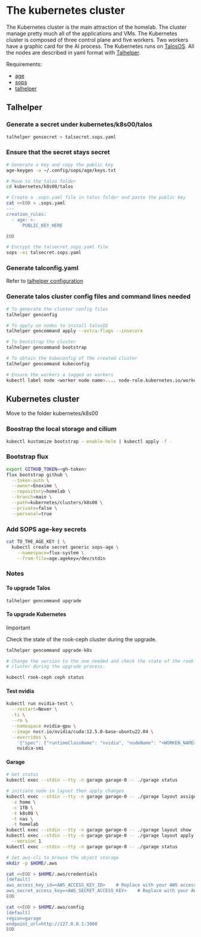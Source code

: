 # The kubernetes cluster

The Kubernetes cluster is the main attraction of the homelab. The cluster manage
pretty much all of the applications and VMs. The Kubernetes cluster is composed
of three control plane and five workers. Two workers have a graphic card for the
AI process. The Kubernetes runs on [TalosOS](https://www.talos.dev/). All the
nodes are described in yaml format with
[Talhelper](https://budimanjojo.github.io/talhelper/latest/).

Requirements:

- [age](https://github.com/FiloSottile/age)
- [sops](https://github.com/getsops/sops)
- [talhelper](https://budimanjojo.github.io/talhelper/latest/)

## Talhelper

### Generate a secret under kubernetes/k8s00/talos

```bash
talhelper gensecret > talsecret.sops.yaml
```

### Ensure that the secret stays secret

```bash
# Generate a key and copy the public key
age-keygen -o ~/.config/sops/age/keys.txt

# Move to the talos folder
cd kubernetes/k8s00/talos

# Create a .sops.yaml file in talos folder and paste the public key
cat <<EOD > .sops.yaml
---
creation_rules:
  - age: >-
      PUBLIC_KEY_HERE

EOD

# Encrypt the talsecret.sops.yaml file
sops -ei talsecret.sops.yaml
```

### Generate talconfig.yaml

Refer to
[talhelper configuration](https://budimanjojo.github.io/talhelper/latest/reference/configuration/)

### Generate talos cluster config files and command lines needed

```bash
# To generate the cluster config files
talhelper genconfig

# To apply on nodes to install talosOS
talhelper gencommand apply --extra-flags --insecure

# To bootstrap the cluster
talhelper gencommand bootstrap

# To obtain the kubeconfig of the created cluster
talhelper gencommand kubeconfig

# Ensure the workers a tagged as workers
kubectl label node <worker node name>.... node-role.kubernetes.io/worker=worker
```

## Kubernetes cluster

Move to the folder kubernetes/k8s00

### Boostrap the local storage and cilium

```bash
kubectl kustomize bootstrap --enable-helm | kubectl apply -f -
```

### Bootstrap flux

```bash
export GITHUB_TOKEN=<gh-token>
flux bootstrap github \
  --token-auth \
  --owner=Enoxime \
  --repository=homelab \
  --branch=main \
  --path=kubernetes/clusters/k8s00 \
  --private=false \
  --personal=true
```

### Add SOPS age-key secrets

```bash
cat TO_THE_AGE_KEY | \
  kubectl create secret generic sops-age \
    --namespace=flux-system \
    --from-file=age.agekey=/dev/stdin
```

### Notes

#### To upgrade Talos

```bash
talhelper gencommand upgrade
```

#### To upgrade Kubernetes

> [!IMPORTANT]
> Check the state of the rook-ceph cluster during the upgrade.

```bash
talhelper gencommand upgrade-k8s

# Change the version to the one needed and check the state of the rook-ceph
# cluster during the upgrade process.

kubectl rook-ceph ceph status
```

#### Test nvidia

```bash
kubectl run nvidia-test \
  --restart=Never \
  -ti \
  --rm \
  --namespace nvidia-gpu \
  --image nvcr.io/nvidia/cuda:12.5.0-base-ubuntu22.04 \
  --overrides \
    '{"spec": {"runtimeClassName": "nvidia", "nodeName": "<WORKEN_NAME>"}}' \
    nvidia-smi
```

#### Garage

```bash
# Get status
kubectl exec --stdin --tty -n garage garage-0 -- ./garage status

# initiate node in layout then apply changes
kubectl exec --stdin --tty -n garage garage-0 -- ./garage layout assign NODE-ID \
  -z home \
  -c 1TB \
  -t k8s00 \
  -t nas \
  -t homelab
kubectl exec --stdin --tty -n garage garage-0 -- ./garage layout show
kubectl exec --stdin --tty -n garage garage-0 -- ./garage layout apply \
  --version 1
kubectl exec --stdin --tty -n garage garage-0 -- ./garage status

# Set aws-cli to browse the object storage
mkdir -p $HOME/.aws

cat <<EOD > $HOME/.aws/credentials
[default]
aws_access_key_id=<AWS_ACCESS_KEY_ID>    # Replace with your AWS access key ID
aws_secret_access_key=<AWS_SECRET_ACCESS_KEY>    # Replace with your AWS secret access key
EOD

cat <<EOD > $HOME/.aws/config
[default]
region=garage
endpoint_url=http://127.0.0.1:3900
EOD
```
